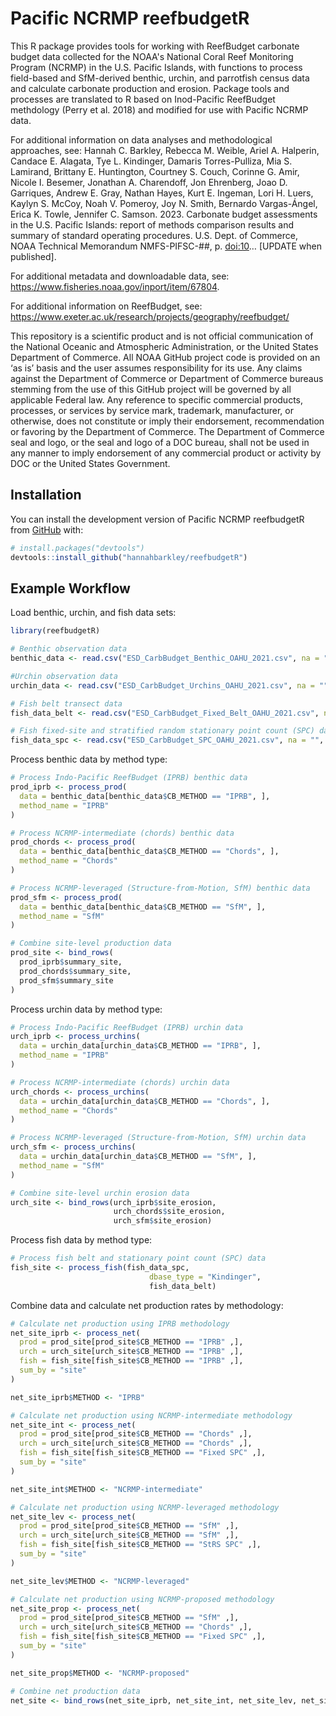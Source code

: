 
<!-- README.md is generated from README.Rmd. Please edit that file -->

# Pacific NCRMP reefbudgetR

<!-- badges: start -->
<!-- badges: end -->

This R package provides tools for working with ReefBudget carbonate
budget data collected for the NOAA's National Coral Reef Monitoring Program (NCRMP) in the U.S. Pacific Islands, with functions to process field-based and SfM-derived
benthic, urchin, and parrotfish census data and calculate carbonate
production and erosion. Package tools and processes are translated to R based on Inod-Pacific ReefBudget methdology (Perry et al. 2018) and modified for use with Pacific NCRMP data.

For additional information on data analyses and methodological
approaches, see: Hannah C. Barkley, Rebecca M. Weible, Ariel A.
Halperin, Candace E. Alagata, Tye L. Kindinger, Damaris Torres-Pulliza,
Mia S. Lamirand, Brittany E. Huntington, Courtney S. Couch, Corinne G.
Amir, Nicole I. Besemer, Jonathan A. Charendoff, Jon Ehrenberg, Joao D.
Garriques, Andrew E. Gray, Nathan Hayes, Kurt E. Ingeman, Lori H. Luers,
Kaylyn S. McCoy, Noah V. Pomeroy, Joy N. Smith, Bernardo Vargas-Ángel,
Erica K. Towle, Jennifer C. Samson. 2023. Carbonate budget assessments
in the U.S. Pacific Islands: report of methods comparison results and
summary of standard operating procedures. U.S. Dept. of Commerce, NOAA
Technical Memorandum NMFS-PIFSC-##, p. <doi:10>… \[UPDATE when
published\].

For additional metadata and downloadable data, see:
<https://www.fisheries.noaa.gov/inport/item/67804>.

For additional information on ReefBudget, see: https://www.exeter.ac.uk/research/projects/geography/reefbudget/

This repository is a scientific product and is not official
communication of the National Oceanic and Atmospheric Administration, or
the United States Department of Commerce. All NOAA GitHub project code
is provided on an ‘as is’ basis and the user assumes responsibility for
its use. Any claims against the Department of Commerce or Department of
Commerce bureaus stemming from the use of this GitHub project will be
governed by all applicable Federal law. Any reference to specific
commercial products, processes, or services by service mark, trademark,
manufacturer, or otherwise, does not constitute or imply their
endorsement, recommendation or favoring by the Department of Commerce.
The Department of Commerce seal and logo, or the seal and logo of a DOC
bureau, shall not be used in any manner to imply endorsement of any
commercial product or activity by DOC or the United States Government.

## Installation

You can install the development version of Pacific NCRMP reefbudgetR from
[GitHub](https://github.com/) with:

``` r
# install.packages("devtools")
devtools::install_github("hannahbarkley/reefbudgetR")
```

## Example Workflow

Load benthic, urchin, and fish data sets:

``` r
library(reefbudgetR)

# Benthic observation data
benthic_data <- read.csv("ESD_CarbBudget_Benthic_OAHU_2021.csv", na = "", check.names = FALSE)

#Urchin observation data
urchin_data <- read.csv("ESD_CarbBudget_Urchins_OAHU_2021.csv", na = "", check.names = FALSE)

# Fish belt transect data
fish_data_belt <- read.csv("ESD_CarbBudget_Fixed_Belt_OAHU_2021.csv", na = "", check.names = FALSE)

# Fish fixed-site and stratified random stationary point count (SPC) data
fish_data_spc <- read.csv("ESD_CarbBudget_SPC_OAHU_2021.csv", na = "", check.names = FALSE)
```

Process benthic data by method type:

``` r
# Process Indo-Pacific ReefBudget (IPRB) benthic data
prod_iprb <- process_prod(
  data = benthic_data[benthic_data$CB_METHOD == "IPRB", ],
  method_name = "IPRB"
)

# Process NCRMP-intermediate (chords) benthic data
prod_chords <- process_prod(
  data = benthic_data[benthic_data$CB_METHOD == "Chords", ],
  method_name = "Chords"
)

# Process NCRMP-leveraged (Structure-from-Motion, SfM) benthic data
prod_sfm <- process_prod(
  data = benthic_data[benthic_data$CB_METHOD == "SfM", ],
  method_name = "SfM"
)

# Combine site-level production data
prod_site <- bind_rows(
  prod_iprb$summary_site,
  prod_chords$summary_site,
  prod_sfm$summary_site
)
```

Process urchin data by method type:

``` r
# Process Indo-Pacific ReefBudget (IPRB) urchin data
urch_iprb <- process_urchins(
  data = urchin_data[urchin_data$CB_METHOD == "IPRB", ],
  method_name = "IPRB"
)

# Process NCRMP-intermediate (chords) urchin data
urch_chords <- process_urchins(
  data = urchin_data[urchin_data$CB_METHOD == "Chords", ],
  method_name = "Chords"
)

# Process NCRMP-leveraged (Structure-from-Motion, SfM) urchin data
urch_sfm <- process_urchins(
  data = urchin_data[urchin_data$CB_METHOD == "SfM", ],
  method_name = "SfM"
)

# Combine site-level urchin erosion data
urch_site <- bind_rows(urch_iprb$site_erosion,
                       urch_chords$site_erosion,
                       urch_sfm$site_erosion)
```

Process fish data by method type:

``` r
# Process fish belt and stationary point count (SPC) data
fish_site <- process_fish(fish_data_spc,
                               dbase_type = "Kindinger",
                               fish_data_belt)
```

Combine data and calculate net production rates by methodology:

``` r
# Calculate net production using IPRB methodology
net_site_iprb <- process_net(
  prod = prod_site[prod_site$CB_METHOD == "IPRB" ,],
  urch = urch_site[urch_site$CB_METHOD == "IPRB" ,],
  fish = fish_site[fish_site$CB_METHOD == "IPRB" ,],
  sum_by = "site"
)

net_site_iprb$METHOD <- "IPRB"

# Calculate net production using NCRMP-intermediate methodology
net_site_int <- process_net(
  prod = prod_site[prod_site$CB_METHOD == "Chords" ,],
  urch = urch_site[urch_site$CB_METHOD == "Chords" ,],
  fish = fish_site[fish_site$CB_METHOD == "Fixed SPC" ,],
  sum_by = "site"
)

net_site_int$METHOD <- "NCRMP-intermediate"

# Calculate net production using NCRMP-leveraged methodology
net_site_lev <- process_net(
  prod = prod_site[prod_site$CB_METHOD == "SfM" ,],
  urch = urch_site[urch_site$CB_METHOD == "SfM" ,],
  fish = fish_site[fish_site$CB_METHOD == "StRS SPC" ,],
  sum_by = "site"
)

net_site_lev$METHOD <- "NCRMP-leveraged"

# Calculate net production using NCRMP-proposed methodology
net_site_prop <- process_net(
  prod = prod_site[prod_site$CB_METHOD == "SfM" ,],
  urch = urch_site[urch_site$CB_METHOD == "Chords" ,],
  fish = fish_site[fish_site$CB_METHOD == "Fixed SPC" ,],
  sum_by = "site"
)

net_site_prop$METHOD <- "NCRMP-proposed"

# Combine net production data
net_site <- bind_rows(net_site_iprb, net_site_int, net_site_lev, net_site_prop)
```
